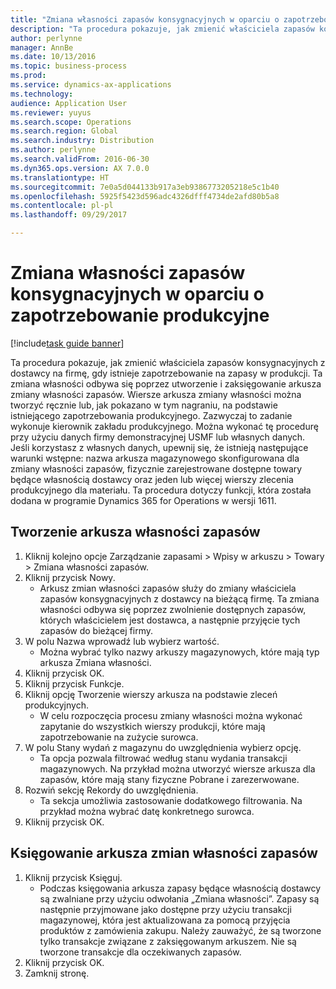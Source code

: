 ```yaml
---
title: "Zmiana własności zapasów konsygnacyjnych w oparciu o zapotrzebowanie produkcyjne"
description: "Ta procedura pokazuje, jak zmienić właściciela zapasów konsygnacyjnych z dostawcy na firmę, gdy istnieje zapotrzebowanie na zapasy w produkcji."
author: perlynne
manager: AnnBe
ms.date: 10/13/2016
ms.topic: business-process
ms.prod: 
ms.service: dynamics-ax-applications
ms.technology: 
audience: Application User
ms.reviewer: yuyus
ms.search.scope: Operations
ms.search.region: Global
ms.search.industry: Distribution
ms.author: perlynne
ms.search.validFrom: 2016-06-30
ms.dyn365.ops.version: AX 7.0.0
ms.translationtype: HT
ms.sourcegitcommit: 7e0a5d044133b917a3eb9386773205218e5c1b40
ms.openlocfilehash: 5925f5423d596adc4326dfff4734de2afd80b5a8
ms.contentlocale: pl-pl
ms.lasthandoff: 09/29/2017

---
```

# <a name="change-the-ownership-of-consignment-inventory-based-on-production-demand"></a>Zmiana własności zapasów konsygnacyjnych w oparciu o zapotrzebowanie produkcyjne

[!include[task guide banner](../../includes/task-guide-banner.md)]

Ta procedura pokazuje, jak zmienić właściciela zapasów konsygnacyjnych z dostawcy na firmę, gdy istnieje zapotrzebowanie na zapasy w produkcji. Ta zmiana własności odbywa się poprzez utworzenie i zaksięgowanie arkusza zmiany własności zapasów. Wiersze arkusza zmiany własności można tworzyć ręcznie lub, jak pokazano w tym nagraniu, na podstawie istniejącego zapotrzebowania produkcyjnego. Zazwyczaj to zadanie wykonuje kierownik zakładu produkcyjnego. Można wykonać tę procedurę przy użyciu danych firmy demonstracyjnej USMF lub własnych danych. Jeśli korzystasz z własnych danych, upewnij się, że istnieją następujące warunki wstępne: nazwa arkusza magazynowego skonfigurowana dla zmiany własności zapasów, fizycznie zarejestrowane dostępne towary będące własnością dostawcy oraz jeden lub więcej wierszy zlecenia produkcyjnego dla materiału. Ta procedura dotyczy funkcji, która została dodana w programie Dynamics 365 for Operations w wersji 1611.


## <a name="create-an-inventory-ownership-journal"></a>Tworzenie arkusza własności zapasów
1. Kliknij kolejno opcje Zarządzanie zapasami > Wpisy w arkuszu > Towary > Zmiana własności zapasów.
2. Kliknij przycisk Nowy.
    * Arkusz zmian własności zapasów służy do zmiany właściciela zapasów konsygnacyjnych z dostawcy na bieżącą firmę. Ta zmiana własności odbywa się poprzez zwolnienie dostępnych zapasów, których właścicielem jest dostawca, a następnie przyjęcie tych zapasów do bieżącej firmy.  
3. W polu Nazwa wprowadź lub wybierz wartość.
    * Można wybrać tylko nazwy arkuszy magazynowych, które mają typ arkusza Zmiana własności.  
4. Kliknij przycisk OK.
5. Kliknij przycisk Funkcje.
6. Kliknij opcję Tworzenie wierszy arkusza na podstawie zleceń produkcyjnych.
    * W celu rozpoczęcia procesu zmiany własności można wykonać zapytanie do wszystkich wierszy produkcji, które mają zapotrzebowanie na zużycie surowca.  
7. W polu Stany wydań z magazynu do uwzględnienia wybierz opcję.
    * Ta opcja pozwala filtrować według stanu wydania transakcji magazynowych. Na przykład można utworzyć wiersze arkusza dla zapasów, które mają stany fizyczne Pobrane i zarezerwowane.  
8. Rozwiń sekcję Rekordy do uwzględnienia.
    * Ta sekcja umożliwia zastosowanie dodatkowego filtrowania. Na przykład można wybrać datę konkretnego surowca.  
9. Kliknij przycisk OK.

## <a name="post-the-inventory-ownership-change-journal"></a>Księgowanie arkusza zmian własności zapasów
1. Kliknij przycisk Księguj.
    * Podczas księgowania arkusza zapasy będące własnością dostawcy są zwalniane przy użyciu odwołania „Zmiana własności”. Zapasy są następnie przyjmowane jako dostępne przy użyciu transakcji magazynowej, która jest aktualizowana za pomocą przyjęcia produktów z zamówienia zakupu. Należy zauważyć, że są tworzone tylko transakcje związane z zaksięgowanym arkuszem. Nie są tworzone transakcje dla oczekiwanych zapasów.  
2. Kliknij przycisk OK.
3. Zamknij stronę.

